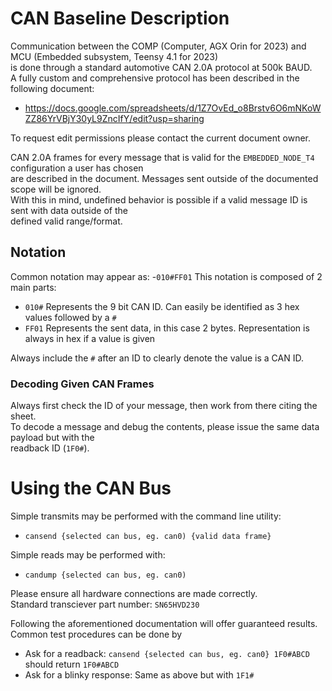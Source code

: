 # CAN Baseline Description
Communication between the COMP (Computer, AGX Orin for 2023) and MCU (Embedded subsystem, Teensy 4.1 for 2023)  
is done through a standard automotive CAN 2.0A protocol at 500k BAUD.  
A fully custom and comprehensive protocol has been described in the following document:  
- https://docs.google.com/spreadsheets/d/1Z7OvEd_o8Brstv6O6mNKoWZZ86YrVBjY30yL9ZncIfY/edit?usp=sharing
  
To request edit permissions please contact the current document owner.
  
CAN 2.0A frames for every message that is valid for the `EMBEDDED_NODE_T4` configuration a user has chosen  
are described in the document. Messages sent outside of the documented scope will be ignored.  
With this in mind, undefined behavior is possible if a valid message ID is sent with data outside of the  
defined valid range/format.
  
 ## Notation
 Common notation may appear as:
 -`010#FF01`
 This notation is composed of 2 main parts:
 - `010#`  Represents the 9 bit CAN ID. Can easily be identified as 3 hex values followed by a `#`
 - `FF01`  Represents the sent data, in this case 2 bytes. Representation is always in hex if a value is given
 
 Always include the `#` after an ID to clearly denote the value is a CAN ID.
 
 ### Decoding Given CAN Frames
Always first check the ID of your message, then work from there citing the sheet.  
To decode a message and debug the contents, please issue the same data payload but with the  
readback ID (`1F0#`).
  
# Using the CAN Bus
Simple transmits may be performed with the command line utility:
- `cansend {selected can bus, eg. can0) {valid data frame}`
  
Simple reads may be performed with:
- `candump {selected can bus, eg. can0)`
  
Please ensure all hardware connections are made correctly.  
Standard transciever part number: `SN65HVD230`
  
Following the aforementioned documentation will offer guaranteed results. Common test procedures can be done by  
- Ask for a readback: `cansend {selected can bus, eg. can0} 1F0#ABCD` should return `1F0#ABCD`
- Ask for a blinky response: Same as above but with `1F1#`
